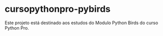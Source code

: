 # cursopythonpro-pybirds
Este projeto está destinado aos estudos do Modulo Python Birds do curso Python Pro.
